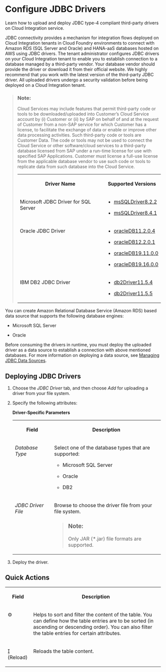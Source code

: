 <!-- loio77c7d9550e12494eb600ec82496ef215 -->

<link rel="stylesheet" type="text/css" href="../css/sap-icons.css"/>

# Configure JDBC Drivers

Learn how to upload and deploy JDBC type-4 compliant third-party drivers on Cloud Integration service.

JDBC connectivity provides a mechanism for integration flows deployed on Cloud Integration tenants in Cloud Foundry environments to connect with Amazon RDS \(SQL Server and Oracle\) and HANA-aaS databases hosted on AWS using JDBC drivers. The tenant administrator configures JDBC drivers on your Cloud Integration tenant to enable you to establish connection to a database managed by a third-party vendor. Your database vendor should provide the driver or download it from their official website. We highly recommend that you work with the latest version of the third-party JDBC driver. All uploaded drivers undergo a security validation before being deployed on a Cloud Integration tenant.

> ### Note:  
> Cloud Services may include features that permit third-party code or tools to be downloaded/uploaded into Customer’s Cloud Service account by \(i\) Customer or \(ii\) by SAP on behalf of and at the request of Customer from a non-SAP service for which Customer has a license, to facilitate the exchange of data or enable or improve other data processing activities. Such third-party code or tools are Customer Data. The code or tools may not be used to connect the Cloud Service or other software/cloud services to a third-party database licensed from SAP under a run-time license for use with specified SAP Applications. Customer must license a full-use license from the applicable database vendor to use such code or tools to replicate data from such database into the Cloud Service.
> 
> 
> <table>
> <tr>
> <th valign="top">
> 
> Driver Name
> 
> 
> 
> </th>
> <th valign="top">
> 
> Supported Versions
> 
> 
> 
> </th>
> </tr>
> <tr>
> <td valign="top">
> 
> Microsoft JDBC Driver for SQL Server
> 
> 
> 
> </td>
> <td valign="top">
> 
> -   [msSQLDriver8.2.2](https://docs.microsoft.com/en-us/sql/connect/jdbc/release-notes-for-the-jdbc-driver?view=sql-server-ver15#82)
> 
> -   [msSQLDriver8.4.1](https://docs.microsoft.com/en-us/sql/connect/jdbc/release-notes-for-the-jdbc-driver?view=sql-server-ver15#84)
> 
> 
> 
> 
> </td>
> </tr>
> <tr>
> <td valign="top">
> 
> Oracle JDBC Driver
> 
> 
> 
> </td>
> <td valign="top">
> 
> -   [oracleDB11.2.0.4](https://www.oracle.com/database/technologies/jdbc-upc-downloads.html)
> 
> -   [oracleDB12.2.0.1](https://www.oracle.com/database/technologies/jdbc-upc-downloads.html)
> 
> -   [oracleDB19.11.0.0](https://www.oracle.com/database/technologies/appdev/jdbc-ucp-19-11-c-downloads.html)
> 
> -   [oracleDB19.16.0.0](https://www.oracle.com/database/technologies/appdev/jdbc-ucp-19-11-c-downloads.html)
> 
> 
> 
> 
> </td>
> </tr>
> <tr>
> <td valign="top">
> 
> IBM DB2 JDBC Driver
> 
> 
> 
> </td>
> <td valign="top">
> 
> -   [db2Driver11.5.4](https://www.ibm.com/support/pages/node/6241980)
> 
> -   [db2Driver11.5.5](https://www.ibm.com/support/pages/node/6438025)
> 
> 
> 
> 
> </td>
> </tr>
> </table>

You can create Amazon Relational Database Service \(Amazon RDS\) based data source that supports the following database engines:

-   Microsoft SQL Server

-   Oracle


Before consuming the drivers in runtime, you must deploy the uploaded driver as a data source to establish a connection with above mentioned databases. For more information on deploying a data source, see [Managing JDBC Data Sources](managing-jdbc-data-sources-4c873fa.md).



<a name="loio77c7d9550e12494eb600ec82496ef215__section_h2l_l4l_cfb"/>

## Deploying JDBC Drivers

1.  Choose the *JDBC Driver* tab, and then choose *Add* for uploading a driver from your file system.

2.  Specify the following attributes:

    **Driver-Specific Parameters**


    <table>
    <tr>
    <th valign="top">

    Field


    
    </th>
    <th valign="top">

    Description


    
    </th>
    </tr>
    <tr>
    <td valign="top">
    
    *Database Type*


    
    </td>
    <td valign="top">
    
    Select one of the database types that are supported:

    -   Microsoft SQL Server

    -   Oracle

    -   DB2



    
    </td>
    </tr>
    <tr>
    <td valign="top">
    
    *JDBC Driver File*


    
    </td>
    <td valign="top">
    
    Browse to choose the driver file from your file system.

    > ### Note:  
    > Only JAR \(\*.jar\) file formats are supported.


    
    </td>
    </tr>
    </table>
    
3.  Deploy the driver.




<a name="loio77c7d9550e12494eb600ec82496ef215__section_igy_brm_cfb"/>

## Quick Actions


<table>
<tr>
<th valign="top">

Field



</th>
<th valign="top">

Description



</th>
</tr>
<tr>
<td valign="top">

:gear:



</td>
<td valign="top">

Helps to sort and filter the content of the table. You can define how the table entries are to be sorted \(in ascending or descending order\). You can also filter the table entries for certain attributes.



</td>
</tr>
<tr>
<td valign="top">

<span class="SAP-icons"></span> \(Reload\)



</td>
<td valign="top">

Reloads the table content.



</td>
</tr>
</table>

